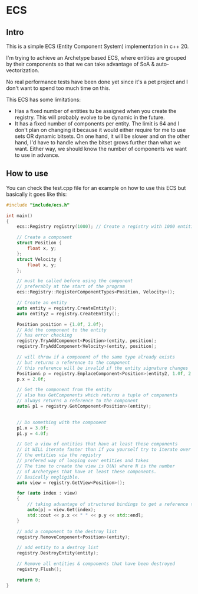 # ECS

## Intro

This is a simple ECS (Entity Component System) implementation in c++ 20.

I'm trying to achieve an Archetype based ECS, where entities are grouped by their components so that we can take advantage of SoA & auto-vectorization.

No real performance tests have been done yet since it's a pet project and I don't want to spend too much time on this.

This ECS has some limitations:
- Has a fixed number of entities tu be assigned when you create the registry. This will probably evolve to be dynamic in the future.
- It has a fixed number of components per entity. The limit is 64 and I don't plan on changing it because it would either require for me to use sets OR dynamic bitsets. On one hand, it will be slower and on the other hand, I'd have to handle when the bitset grows further than what we want. Either way, we should know the number of components we want to use in advance.

## How to use

You can check the test.cpp file for an example on how to use this ECS but basically it goes like this:

```cpp
#include "include/ecs.h"

int main() 
{
    ecs::Registry registry(1000); // Create a registry with 1000 entities

    // Create a component
    struct Position {
        float x, y;
    };
    struct Velocity {
        float x, y;
    };

    // must be called before using the component
    // preferably at the start of the program
    ecs::Registry::RegisterComponentTypes<Position, Velocity>(); 

    // Create an entity
    auto entity = registry.CreateEntity();
    auto entity2 = registry.CreateEntity();

    Position position = {1.0f, 2.0f};
    // Add the component to the entity
    // has error checking
    registry.TryAddComponent<Position>(entity, position);
    registry.TryAddComponent<Velocity>(entity, position);

    // will throw if a component of the same type already exists
    // but returns a reference to the component
    // this reference will be invalid if the entity signature changes
    Position& p = registry.EmplaceComponent<Position>(entity2, 1.0f, 2.0f);
    p.x = 2.0f;

    // Get the component from the entity
    // also has GetComponents which returns a tuple of components
    // always returns a reference to the component
    auto& p1 = registry.GetComponent<Position>(entity);

    
    // Do something with the component
    p1.x = 3.0f;
    p1.y = 4.0f;

    // Get a view of entities that have at least these components
    // it WILL iterate faster than if you yourself try to iterate over 
    // the entities via the registry
    // prefered way of looping over entities and takes 
    // The time to create the view is O(N) where N is the number
    // of Archetypes that have at least these components.
    // Basically negligible.
    auto view = registry.GetView<Position>();

    for (auto index : view) 
    {
        // taking advantage of structured bindings to get a reference to the components
        auto[p] = view.Get(index);
        std::cout << p.x << " " << p.y << std::endl;
    }

    // add a component to the destroy list
    registry.RemoveComponent<Position>(entity);

    // add entity to a destroy list
    registry.DestroyEntity(entity);

    // Remove all entities & components that have been destroyed
    registry.Flush();

    return 0;
}
```